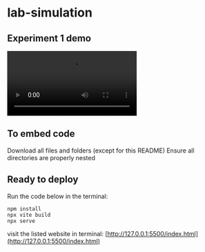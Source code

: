 # lab-simulation

## Experiment 1 demo
![Demo](experiment1.mp4)

## To embed code

Download all files and folders (except for this README)
Ensure all directories are properly nested

## Ready to deploy

Run the code below in the terminal:
```
npm install
npx vite build
npx serve
```

visit the listed website in terminal:
[http://127.0.0.1:5500/index.html](http://127.0.0.1:5500/index.html)
